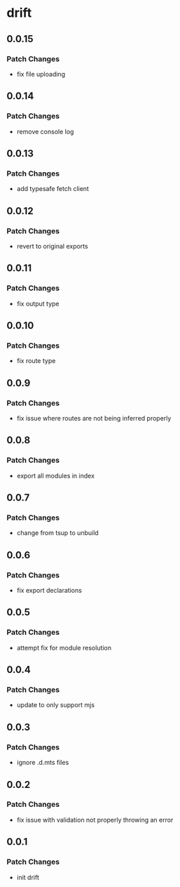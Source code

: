# drift

## 0.0.15

### Patch Changes

-   fix file uploading

## 0.0.14

### Patch Changes

-   remove console log

## 0.0.13

### Patch Changes

-   add typesafe fetch client

## 0.0.12

### Patch Changes

-   revert to original exports

## 0.0.11

### Patch Changes

-   fix output type

## 0.0.10

### Patch Changes

-   fix route type

## 0.0.9

### Patch Changes

-   fix issue where routes are not being inferred properly

## 0.0.8

### Patch Changes

-   export all modules in index

## 0.0.7

### Patch Changes

-   change from tsup to unbuild

## 0.0.6

### Patch Changes

-   fix export declarations

## 0.0.5

### Patch Changes

-   attempt fix for module resolution

## 0.0.4

### Patch Changes

-   update to only support mjs

## 0.0.3

### Patch Changes

-   ignore .d.mts files

## 0.0.2

### Patch Changes

-   fix issue with validation not properly throwing an error

## 0.0.1

### Patch Changes

-   init drift
